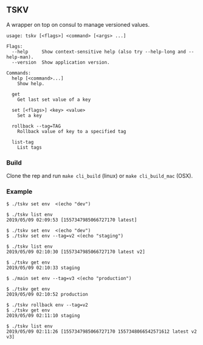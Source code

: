 TSKV
----

A wrapper on top on consul to manage versioned values.

```
usage: tskv [<flags>] <command> [<args> ...]

Flags:
  --help     Show context-sensitive help (also try --help-long and --help-man).
  --version  Show application version.

Commands:
  help [<command>...]
    Show help.

  get
    Get last set value of a key

  set [<flags>] <key> <value>
    Set a key

  rollback --tag=TAG
    Rollback value of key to a specified tag

  list-tag
    List tags

```
### Build

Clone the rep and run `make cli_build` (linux) or `make cli_build_mac` (OSX).

### Example

```
$ ./tskv set env  <(echo "dev")

$ ./tskv list env
2019/05/09 02:09:53 [1557347985066727170 latest]

$ ./tskv set env  <(echo "dev")
$ ./tskv set env --tag=v2 <(echo "staging")

$ ./tskv list env
2019/05/09 02:10:30 [1557347985066727170 latest v2]

$ ./tskv get env
2019/05/09 02:10:33 staging

$ ./main set env --tag=v3 <(echo "production")

$ ./tskv get env
2019/05/09 02:10:52 production

$ ./tskv rollback env --tag=v2
$ ./tskv get env
2019/05/09 02:11:10 staging

$ ./tskv list env
2019/05/09 02:11:26 [1557347985066727170 1557348066542571612 latest v2 v3]

```

